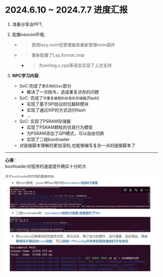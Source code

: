 # 2024.6.10 ~ 2024.7.7 进度汇报
1. 准备分享会PPT;    

2. 配置neovim环境;  
   - >使用lazy.nvim包管理器来重新管理nvim插件  
   - >重新配置了Lsp,format,cmp  
      - >为verilog,c,cpp等语言实现了上述支持  


3. **NPC学习内容**:  
   - SoC:完成了`更实用的Soc`部分
      - 解决了一次指令，造成重复访存的问题  
   - SoC: 完成了`可重复编程的非易失存储器`(flash)  
      - 实现了基于SPI协议的位翻转模块   
      - 实现了通过XIP的方式访问flash  
      - ...
   - SoC: 实现了PSRAM存储器
      - 实现了PSRAM颗粒的仿真行为模型  
      - 为PSRAM添加了QPI模式，可以自由切换  
      - 实现了二级bootloader  
   - 对链接脚本理解的更加深刻,也能够编写复杂一点的链接脚本了  
---

**心得**：  
bootloader对程序的速度提升确实十分的大  

![bootloader速度](img/bootloader速度.png)
